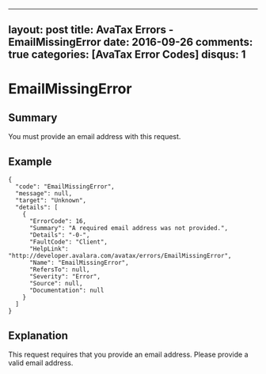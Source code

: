 
---
layout: post
title: AvaTax Errors - EmailMissingError
date: 2016-09-26
comments: true
categories: [AvaTax Error Codes]
disqus: 1
---

# EmailMissingError

## Summary

You must provide an email address with this request.

## Example

    {
      "code": "EmailMissingError",
      "message": null,
      "target": "Unknown",
      "details": [
        {
          "ErrorCode": 16,
          "Summary": "A required email address was not provided.",
          "Details": "-0-",
          "FaultCode": "Client",
          "HelpLink": "http://developer.avalara.com/avatax/errors/EmailMissingError",
          "Name": "EmailMissingError",
          "RefersTo": null,
          "Severity": "Error",
          "Source": null,
          "Documentation": null
        }
      ]
    }

## Explanation

This request requires that you provide an email address.  Please provide a valid email address.